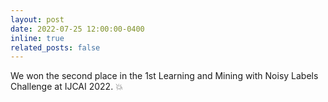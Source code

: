 ```yaml
---
layout: post
date: 2022-07-25 12:00:00-0400
inline: true
related_posts: false
---
```


We won the second place in the 1st Learning and Mining with Noisy Labels Challenge at IJCAI 2022. :boom: